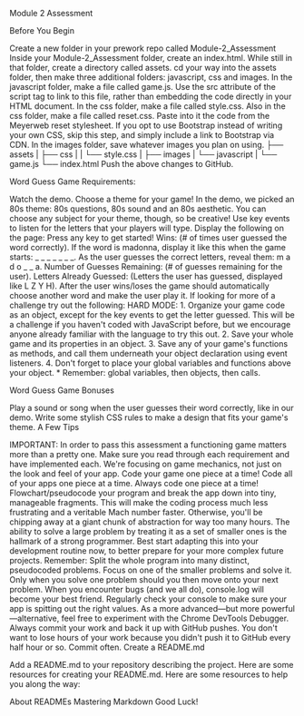 Module 2 Assessment

Before You Begin

Create a new folder in your prework repo called Module-2_Assessment
Inside your Module-2_Assessment folder, create an index.html.
While still in that folder, create a directory called assets.
cd your way into the assets folder, then make three additional folders: javascript, css and images.
In the javascript folder, make a file called game.js. Use the src attribute of the script tag to link to this file, rather than embedding the code directly in your HTML document.
In the css folder, make a file called style.css.
Also in the css folder, make a file called reset.css. Paste into it the code from the Meyerweb reset stylesheet. If you opt to use Bootstrap instead of writing your own CSS, skip this step, and simply include a link to Bootstrap via CDN.
In the images folder, save whatever images you plan on using.
├── assets
|  ├── css
|  |  └── style.css
|  ├── images
|  └── javascript
|     └── game.js
└── index.html
Push the above changes to GitHub.

Word Guess Game Requirements:

Watch the demo.
Choose a theme for your game! In the demo, we picked an 80s theme: 80s questions, 80s sound and an 80s aesthetic. You can choose any subject for your theme, though, so be creative!
Use key events to listen for the letters that your players will type.
Display the following on the page:
Press any key to get started!
Wins: (# of times user guessed the word correctly).
If the word is madonna, display it like this when the game starts: _ _ _ _ _ _ _.
As the user guesses the correct letters, reveal them: m a d o _ _ a.
Number of Guesses Remaining: (# of guesses remaining for the user).
Letters Already Guessed: (Letters the user has guessed, displayed like L Z Y H).
After the user wins/loses the game should automatically choose another word and make the user play it.
If looking for more of a challenge try out the following: HARD MODE: 1. Organize your game code as an object, except for the key events to get the letter guessed. This will be a challenge if you haven't coded with JavaScript before, but we encourage anyone already familiar with the language to try this out. 2. Save your whole game and its properties in an object. 3. Save any of your game's functions as methods, and call them underneath your object declaration using event listeners. 4. Don't forget to place your global variables and functions above your object. * Remember: global variables, then objects, then calls.

Word Guess Game Bonuses

Play a sound or song when the user guesses their word correctly, like in our demo.
Write some stylish CSS rules to make a design that fits your game's theme.
A Few Tips

IMPORTANT: In order to pass this assessment a functioning game matters more than a pretty one. Make sure you read through each requirement and have implemented each. We're focusing on game mechanics, not just on the look and feel of your app.
Code your game one piece at a time! Code all of your apps one piece at a time. Always code one piece at a time!
Flowchart/pseudocode your program and break the app down into tiny, manageable fragments. This will make the coding process much less frustrating and a veritable Mach number faster. Otherwise, you'll be chipping away at a giant chunk of abstraction for way too many hours.
The ability to solve a large problem by treating it as a set of smaller ones is the hallmark of a strong programmer. Best start adapting this into your development routine now, to better prepare for your more complex future projects.
Remember:
Split the whole program into many distinct, pseudocoded problems.
Focus on one of the smaller problems and solve it.
Only when you solve one problem should you then move onto your next problem.
When you encounter bugs (and we all do), console.log will become your best friend. Regularly check your console to make sure your app is spitting out the right values.
As a more advanced—but more powerful—alternative, feel free to experiment with the Chrome DevTools Debugger.
Always commit your work and back it up with GitHub pushes. You don't want to lose hours of your work because you didn't push it to GitHub every half hour or so.
Commit often.
Create a README.md

Add a README.md to your repository describing the project. Here are some resources for creating your README.md. Here are some resources to help you along the way:

About READMEs
Mastering Markdown
Good Luck!
 
